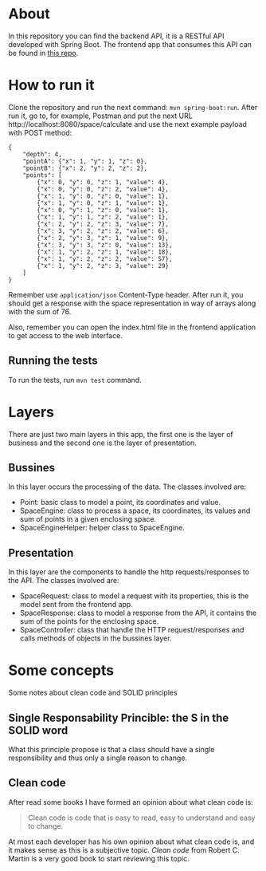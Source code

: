 # About
In this repository you can find the backend API, it is a RESTful API developed with Spring Boot. 
The frontend app that consumes this API can be found in [this repo](https://github.com/devaldana/cubes-web).

# How to run it
Clone the repository and run the next command: `mvn spring-boot:run`. After run it, go to, for example, Postman and put the next URL http://localhost:8080/space/calculate and use the next example payload with POST method:

```
{
	"depth": 4,
	"pointA": {"x": 1, "y": 1, "z": 0},
	"pointB": {"x": 2, "y": 2, "z": 2},
	"points": [
		{"x": 0, "y": 0, "z": 1, "value": 4},
		{"x": 0, "y": 0, "z": 2, "value": 4},
		{"x": 1, "y": 0, "z": 0, "value": 1},
		{"x": 1, "y": 0, "z": 1, "value": 1},
		{"x": 0, "y": 1, "z": 0, "value": 1},
		{"x": 1, "y": 1, "z": 2, "value": 1},
		{"x": 2, "y": 2, "z": 3, "value": 7},
		{"x": 3, "y": 2, "z": 2, "value": 6},
		{"x": 2, "y": 3, "z": 1, "value": 9},
		{"x": 3, "y": 3, "z": 0, "value": 13},
		{"x": 1, "y": 2, "z": 1, "value": 18},
		{"x": 1, "y": 2, "z": 2, "value": 57},
		{"x": 1, "y": 2, "z": 3, "value": 29}
	]
}
```
Remember use `application/json` Content-Type header. After run it, you should get a response with the space representation in way of arrays along with the sum of 76.

Also, remember you can open the index.html file in the frontend application to get access to the web interface.

## Running the tests
To run the tests, run `mvn test` command.

# Layers
There are just two main layers in this app, the first one is the layer of business and the second one is the layer of presentation.

## Bussines
In this layer occurs the processing of the data. The classes involved are:
* Point: basic class to model a point, its coordinates and value.
* SpaceEngine: class to process a space, its coordinates, its values and sum of points in a given enclosing space.
* SpaceEngineHelper: helper class to SpaceEngine.

## Presentation
In this layer are the components to handle the http requests/responses to the API. The classes involved are:
* SpaceRequest: class to model a request with its properties, this is the model sent from the frontend app.
* SpaceResponse: class to model a response from the API, it contains the sum of the points for the enclosing space.
* SpaceController: class that handle the HTTP request/responses and calls methods of objects in the bussines layer.

# Some concepts
Some notes about clean code and SOLID principles

## Single Responsability Princible: the S in the SOLID word
What this principle propose is that a class should have a single responsibility and thus only a single reason to change.

## Clean code
After read some books I have formed an opinion about what clean code is:
> Clean code is code that is easy to read, easy to understand and easy to change.

At most each developer has his own opinion about what clean code is, and it makes sense as this is a subjective topic. 
*Clean code* from Robert C. Martin is a very good book to start reviewing this topic.

